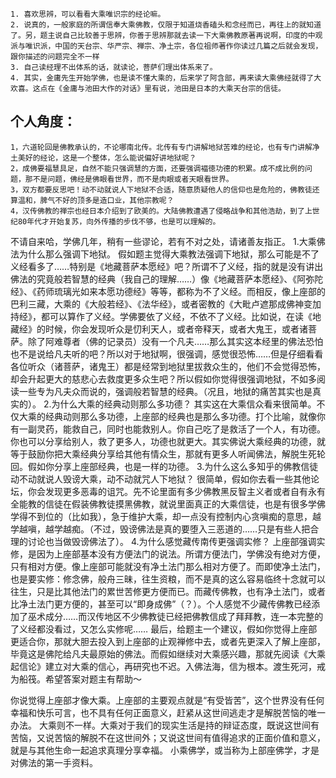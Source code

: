 ```
1. 喜欢思辨，可以看看大乘唯识宗的经论嘛。
2. 说真的，一般家庭的所谓信奉大乘佛教，仅限于知道烧香磕头和念经而已，再往上的就知道了。另，题主说自己比较善于思辨，你善于思辨那就去读一下大乘佛教原著再说啊，印度的中观派与唯识派，中国的天台宗、华严宗、禅宗、净土宗，各位祖师著作你读过几篇之后就会发现，跟你描述的问题完全不一样
3. 自己读经理不出体系的话，就读论，菩萨们理出体系来了。
4. 其实，金庸先生开始学佛，也是读不懂大乘的，后来学了阿含部，再来读大乘佛经就得了大欢喜。这点在《金庸与池田大作的对话》里有说，池田是日本的大乘天台宗的信徒。
```
个人角度：
---
```
1，六道轮回是佛教承认的，不论哪南北传。北传有专门讲解地狱苦难的经论，也有专门讲解净土美好的经论，这是一个整体，怎么能说偏好讲地狱呢？
2，成佛要福慧具足，自然不能只强调慧的方面，还要强调褔徳功德的积累。成不成比例的问题，那不是问题，佛经是佛眼看世界，而不是肉眼或者天眼看世界。
3，双方都要反思吧！动不动就说人下地狱不合适，随意质疑他人的信仰也是危险的，佛教徒还算温和，脾气不好的顶多是造口业，其他宗教呢？
4，汉传佛教的禅宗也经日本介绍到了欧美的。大陆佛教遭遇了侵略战争和其他浩劫，到了上世纪80年代才开始复苏，向外传播的步伐不够，也是可以理解的。
```

不请自来哈，学佛几年，稍有一些谬论，若有不对之处，请诸善友指正。 
1.大乘佛法为什么那么强调下地狱。 假如题主觉得大乘教法强调下地狱，那么可能是不了义经看多了……特别是《地藏菩萨本愿经》吧？所谓不了义经，指的就是没有讲出佛法的究竟般若智慧的经典（我自己的理解……）像《地藏菩萨本愿经》、《阿弥陀经》、《药师琉璃光如来本愿功德经》等等，都称为不了义经。而相反，像上座部的巴利三藏，大乘的《大般若经》、《法华经》，或者密教的《大毗卢遮那成佛神变加持经》，都可以算作了义经。学佛要依了义经，不依不了义经。比如说，在读《地藏经》的时候，你会发现听众是忉利天人，或者帝释天，或者大鬼王，或者诸菩萨。除了阿难尊者（佛的记录员）没有一个凡夫……那么其实这本经里的佛法恐怕也不是说给凡夫听的吧？所以对于地狱啊，很强调，感觉很恐怖……但是仔细看看各位听众（诸菩萨，诸鬼王）都是经常到地狱里拔救众生的，他们不会觉得恐怖，却会升起更大的慈悲心去救度更多众生吧？所以假如你觉得很强调地狱，不如多阅读一些专为凡夫众而说的，强调般若智慧的经典。（况且，地狱的痛苦其实也是真实的）。
2.为什么大乘的经典动则那么多功德？ 其实这在大乘信众看来很简单。不仅大乘的经典动则那么多功德，上座部的经典也是那么多功德。打个比喻，就像你有一副灵药，能救自己，同时也能救别人。你自己吃了是救活了一个人，有功德。你也可以分享给别人，救了更多人，功德也就更大。其实佛说大乘经典的功德，就等于鼓励你把大乘经典分享给其他有情众生，那就有更多人听闻佛法，解脱生死轮回。假如你分享上座部经典，也是一样的功德。
3.为什么这么多知乎的佛教信徒动不动就说人毁谤大乘，动不动就咒人下地狱？
很简单，假如你去看一些其他论坛，你会发现更多恶毒的诅咒。先不论里面有多少佛教黑反智主义者或者自有永有全能教的信徒在假装佛教徒摸黑佛教，就说里面真正的大乘信徒，也是有很多学佛学得不到位的（比如我），急于维护大乘，却一点没有控制内心贪嗔痴的意思，越学越嗔，越学越痴。（不过，毁谤佛法是真的要堕入三恶道的……只是有些人把合理的讨论也当做毁谤佛法了）。
4.为什么感觉藏传南传更强调实修？
上座部强调实修，是因为上座部基本没有方便法门的说法。所谓方便法门，学佛没有绝对方便，只有相对方便。像上座部可能就没有净土法门那么相对方便了。而即使净土法门，也是要实修：修念佛，般舟三昧，往生资粮，而不是真的这么容易临终十念就可以往生，只是比其他法门的累世苦修更方便而已。而藏传佛教，也有净土法门，或者比净土法门更方便的，甚至可以“即身成佛”（？）。个人感觉不少藏传佛教已经添加了巫术成分……而汉传地区不少佛教徒已经把佛教信成了拜拜教，连一本完整的了义经都没看过，又怎么实修呢……
最后，给题主一个建议，假如你觉得上座部更适合你，那就大胆去投入到上座部的止观禅修中去，或者先更深入了解上座部，毕竟这是佛陀给凡夫最原始的佛法。而假如继续对大乘感兴趣，那就先阅读《大乘起信论》建立对大乘的信心，再研究也不迟。入佛法海，信为根本。渡生死河，戒为船筏。希望答案对题主有帮助～

你说觉得上座部才像大乘。上座部的主要观点就是“有受皆苦”，这个世界没有任何幸福和快乐可言，也不具有任何正面意义，赶紧从这世间逃走才是解脱苦恼的唯一办法。
大乘则不一样。大乘对于我们的现实生活是持的辩证态度，既说这世间有苦恼，又说苦恼的解脱不在这世间外；又说这世间有值得追求的正面价值和意义，就是与其他生命一起追求真理分享幸福。
小乘佛学，或当称为上部座佛学，才是对佛法的第一手资料。

